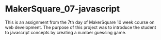 MakerSquare_07-javascript
=============

This is an assignment from the 7th day of MakerSquare 10 week course on web development.
The purpose of this project was to introduce the student to javascript concepts by
creating a number guessing game.
